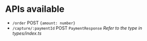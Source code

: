 # APIs available

* `/order` POST `{amount: number}`
* `/capture/:paymentId` POST `PaymentResponse` *Refer to the type in types/index.ts*